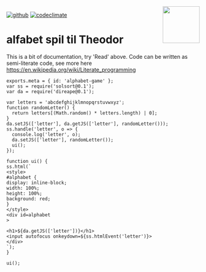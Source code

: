 <img src=https://raw.githubusercontent.com/KodeKunstner/alphabet-game/master/icon.png width=96 height=96 align=right>

[![github](https://img.shields.io/badge/github-KodeKunstner/alphabet-game-blue.svg)](https://github.com/KodeKunstner/alphabet-game)
[![codeclimate](https://img.shields.io/codeclimate/github/KodeKunstner/alphabet-game.svg)](https://codeclimate.com/github/KodeKunstner/alphabet-game)

# alfabet spil til Theodor

This is a bit of documentation, try 'Read' above. Code can be written as semi-literate code, see more here <https://en.wikipedia.org/wiki/Literate_programming>
    
    exports.meta = { id: 'alphabet-game' };
    var ss = require('solsort@0.1');
    var da = require('direape@0.1');
    
    var letters = 'abcdefghijklmnopqrstuvwxyz';
    function randomLetter() {
      return letters[(Math.random() * letters.length) | 0];
    }
    da.setJS(['letter'], da.getJS(['letter'], randomLetter()));
    ss.handle('letter', o => {
      console.log('letter', o);
      da.setJS(['letter'], randomLetter());
      ui();
    });
    
    function ui() {
    ss.html(`
    <style>
    #alphabet {
    display: inline-block;
    width: 100%;
    height: 100%;
    background: red;
    }
    </style>
    <div id=alphabet
    >
    
    <h1>${da.getJS(['letter'])}</h1>
    <input autofocus onkeydown=${ss.htmlEvent('letter')}>
    </div>
    `);
    }
    
    ui();
      